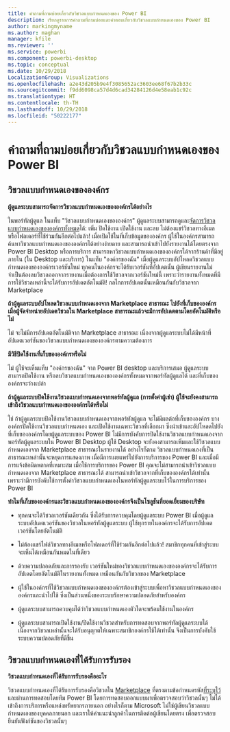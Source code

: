 ```yaml
---
title: คำถามที่ถามบ่อยเกี่ยวกับวิชวลแบบกำหนดเองของ Power BI
description: เรียกดูรายการคำถามที่ถามบ่อยและคำตอบเกี่ยวกับวิชวลแบบกำหนดเองของ Power BI
author: markingmyname
ms.author: maghan
manager: kfile
ms.reviewer: ''
ms.service: powerbi
ms.component: powerbi-desktop
ms.topic: conceptual
ms.date: 10/29/2018
LocalizationGroup: Visualizations
ms.openlocfilehash: a2e43d205b9e4f3085652ac3603ee68f67b2b33c
ms.sourcegitcommit: f9dd6098ca57d4d6cad34284126d4e58eab1c92c
ms.translationtype: HT
ms.contentlocale: th-TH
ms.lasthandoff: 10/29/2018
ms.locfileid: "50222177"
---
```

# <a name="frequently-asked-questions-about-power-bi-custom-visuals"></a>คำถามที่ถามบ่อยเกี่ยวกับวิชวลแบบกำหนดเองของ Power BI

## <a name="organizational-custom-visuals"></a>วิชวลแบบกำหนดเองขององค์กร

**ผู้ดูแลระบบสามารถจัดการวิชวลแบบกำหนดเองขององค์กรได้อย่างไร**

ในพอร์ทัลผู้ดูแล ในแท็บ "วิชวลแบบกำหนดเองขององค์กร" ผู้ดูแลระบบสามารถดูและ[จัดการวิชวลแบบกำหนดเองขององค์กรทั้งหมด](https://docs.microsoft.com/power-bi/service-admin-portal#organization-visuals)ได้: เพิ่ม ปิดใช้งาน เปิดใช้งาน และลบ
ไม่ต้องแชร์วิชวลทางอีเมลหรือโฟลเดอร์ที่ใช้ร่วมกันอีกต่อไปแล้ว! เมื่อเปิดใช้ในที่เก็บข้อมูลขององค์กร ผู้ใช้ในองค์กรสามารถค้นหาวิชวลแบบกำหนดเองขององค์กรได้อย่างง่ายดาย และสามารถนำเข้าไปยังรายงานได้โดยตรงจาก Power BI Desktop หรือการบริการ สามารถหาวิชวลแบบกำหนดเองขององค์กรได้จากร้านค้าที่มีอยู่ภายใน (ใน Desktop และบริการ) ในแท็บ "องค์กรของฉัน" เมื่อผู้ดูแลระบบอัปโหลดวิชวลแบบกำหนดเองขององค์กรเวอร์ชันใหม่ ทุกคนในองค์กรจะได้รับเวอร์ชันที่อัปเดตนั้น ผู้เขียนรายงานไม่จำเป็นต้องลบวิชวลออกจากรายงานเมื่อต้องการใช้วิชวลจากเวอร์ชันใหม่นี้ เพราะว่ารายงานทั้งหมดที่มีการใช้วิชวลเหล่านี้จะได้รับการอัปเดตอัตโนมัติ! กลไกการอัปเดตนั้นเหมือนกันกับวิชวลจาก Marketplace

**ถ้าผู้ดูแลระบบอัปโหลดวิชวลแบบกำหนดเองจาก Marketplace สาธารณะ ไปยังที่เก็บขององค์กร เมื่อผู้จัดจำหน่ายอัปเดตวิชวลใน Marketplace สาธารณะแล้วจะมีการอัปเดตตามโดยอัตโนมัติหรือไม่**

ไม่ จะไม่มีการอัปเดตอัตโนมัติจาก Marketplace สาธารณะ
เนื่องจากผู้ดูแลระบบไม่ได้มีหน้าที่อัปเดตเวอร์ชันของวิชวลแบบกำหนดเองขององค์กรตามความต้องการ

**มีวิธีปิดใช้งานที่เก็บขององค์กรหรือไม่**

ไม่ ผู้ใช้จะเห็นแท็บ "องค์กรของฉัน" จาก Power BI desktop และบริการเสมอ ผู้ดูแลระบบสามารถปิดใช้งาน หรือลบวิชวลแบบกำหนดเองขององค์กรทั้งหมดจากพอร์ทัลผู้ดูแลได้ และที่เก็บขององค์กรจะว่างเปล่า
  
**ถ้าผู้ดูแลระบบปิดใช้งานวิชวลแบบกำหนดเองจากพอร์ทัลผู้ดูแล (การตั้งค่าผู้เช่า) ผู้ใช้จะยังคงสามารถเข้าถึงวิชวลแบบกำหนดเองขององค์กรได้หรือไม่**

ใช่ ถ้าผู้ดูแลระบบปิดใช้งานวิชวลแบบกำหนดเองจากพอร์ทัลผู้ดูแล จะไม่มีผลต่อที่เก็บขององค์กร บางองค์กรปิดใช้งานวิชวลแบบกำหนดเอง และเปิดใช้งานเฉพาะวิชวลที่เลือกมา ซึ่งนำเข้าและอัปโหลดไปยังที่เก็บขององค์กรโดยผู้ดูแลระบบของ Power BI ไม่มีการบังคับการปิดใช้งานวิชวลแบบกำหนดเองจากพอร์ทัลผู้ดูแลระบบใน Power BI Desktop ผู้ใช้ Desktop จะยังคงสามารถเพิ่มและใช้วิชวลแบบกำหนดเองจาก Marketplace สาธารณะในรายงานได้ อย่างไรก็ตาม วิชวลแบบกำหนดเองที่เป็นสาธารณะเหล่านั้นจะหยุดการแสดงภาพ เมื่อมีการเผยแพร่ไปยังการบริการของ Power BI และเมื่อมีการแจ้งข้อผิดพลาดที่เหมาะสม เมื่อใช้การบริการของ Power BI คุณจะไม่สามารถนำเข้าวิชวลแบบกำหนดเองจาก Marketplace สาธารณะได้ สามารถนำเข้าวิชวลจากที่เก็บขององค์กรได้เท่านั้น เพราะว่ามีการบังคับใช้การตั้งค่าวิชวลแบบกำหนดเองในพอร์ทัลผู้ดูแลระบบไว้ในการบริการของ Power BI

**ทำไมที่เก็บขององค์กรและวิชวลแบบกำหนดเองขององค์กรจึงเป็นโซลูชันที่ยอดเยี่ยมของบริษัท**

* ทุกคนจะได้วิชวลเวอร์ชันเดียวกัน ซึ่งได้รับการควบคุมโดยผู้ดูแลระบบ Power BI เมื่อผู้ดูแลระบบอัปเดตเวอร์ชันของวิชวลในพอร์ทัลผู้ดูแลระบบ ผู้ใช้ทุกรายในองค์กรจะได้รับการอัปเดตเวอร์ชันโดยอัตโนมัติ

* ไม่ต้องแชร์ไฟล์วิชวลทางอีเมลหรือโฟลเดอร์ที่ใช้ร่วมกันอีกต่อไปแล้ว! สมาชิกทุกคนที่เข้าสู่ระบบจะเห็นได้เหมือนกันหมดในที่เดียว

* ด้วยความปลอดภัยและการรองรับ เวอร์ชันใหม่ของวิชวลแบบกำหนดเองขององค์กรจะได้รับการอัปเดตโดยอัตโนมัติในรายงานทั้งหมด เหมือนกันกับวิชวลของ Marketplace

* ผู้ใช้ในองค์กรที่ใช้วิชวลแบบกำหนดเองขององค์กรต้องเข้าสู่ระบบเพื่อหาวิชวลแบบกำหนดเองขององค์กรและนำไปใช้ ซึ่งเป็นส่วนหนึ่งของระบบรักษาความปลอดภัยสำหรับองค์กร

* ผู้ดูแลระบบสามารถควบคุมได้ว่าวิชวลแบบกำหนดเองตัวใดจะพร้อมใช้งานในองค์กร

* ผู้ดูแลระบบสามารถเปิดใช้งาน/ปิดใช้งานวิชวลสำหรับการทดสอบจากพอร์ทัลผู้ดูแลระบบได้ เนื่องจากวิชวลเหล่านั้นจะได้รับอนุญาตให้เฉพาะสมาชิกองค์กรใช้ได้เท่านั้น จึงเป็นการบังคับใช้ระบบความปลอดภัยที่ดีขึ้น

## <a name="certified-custom-visuals"></a>วิชวลแบบกำหนดเองที่ได้รับการรับรอง

**วิชวลแบบกำหนดเองที่ได้รับการรับรองคืออะไร**

วิชวลแบบกำหนดเองที่ได้รับการรับรองคือวิชวลใน [Marketplace](https://appsource.microsoft.com/marketplace/apps?page=1&product=power-bi-visuals) ที่ตรงตามข้อกำหนดรหัส[ที่ระบุไว้](power-bi-custom-visuals-certified.md) และผ่านการทดสอบโดยทีม Power BI  โดยการทดสอบออกแบบมาเพื่อตรวจสอบว่าวิชวลนั้นๆ ไม่ได้เข้าถึงการบริการหรือแหล่งทรัพยากรภายนอก อย่างไรก็ตาม Microsoft ไม่ใช่ผู้เขียนวิชวลแบบกำหนดเองของบุคคลภายนอก และเราให้คำแนะนำลูกค้าในการติดต่อผู้เขียนโดยตรง เพื่อตรวจสอบยืนยันฟังก์ชันของวิชวลนั้นๆ
